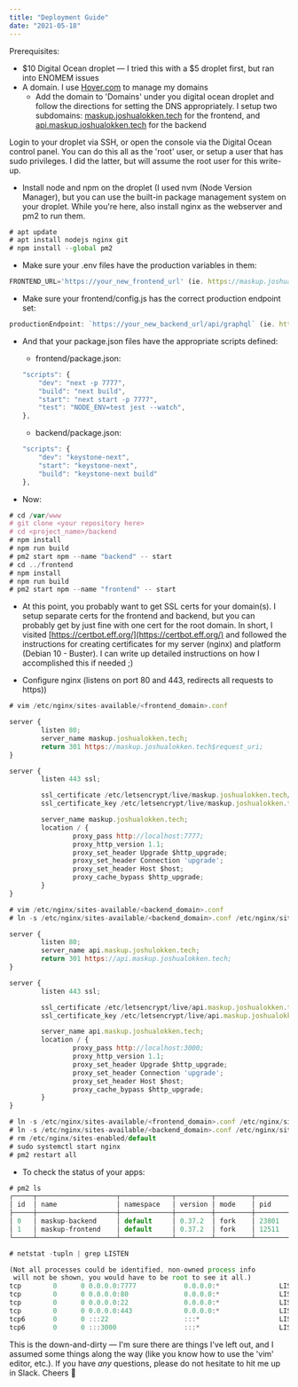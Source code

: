 ```yaml
---
title: "Deployment Guide"
date: "2021-05-18"
---
```


Prerequisites:

- $10 Digital Ocean droplet — I tried this with a $5 droplet first, but ran into ENOMEM issues
- A domain. I use [Hover.com](http://hover.com) to manage my domains
  - Add the domain to 'Domains' under you digital ocean droplet and follow the directions for setting the DNS appropriately. I setup two subdomains: [maskup.joshualokken.tech](http://maskup.joshualokken.tech) for the frontend, and [api.maskup.joshualokken.tech](http://api.maskup.joshualokken.tech) for the backend

Login to your droplet via SSH, or open the console via the Digital Ocean control panel. You can do this all as the 'root' user, or setup a user that has sudo privileges. I did the latter, but will assume the root user for this write-up.

- Install node and npm on the droplet (I used nvm (Node Version Manager), but you can use the built-in package management system on your droplet. While you're here, also install nginx as the webserver and pm2 to run them.

```jsx
# apt update
# apt install nodejs nginx git
# npm install --global pm2
```

- Make sure your .env files have the production variables in them:

```jsx
FRONTEND_URL='https://your_new_frontend_url' (ie. https://maskup.joshualokken.tech)
```

- Make sure your frontend/config.js has the correct production endpoint set:

```jsx
productionEndpoint: `https://your_new_backend_url/api/graphql` (ie. https://api.maskup.joshualokken.tech/api/graphql)
```

- And that your package.json files have the appropriate scripts defined:

  - frontend/package.json:

  ```jsx
  "scripts": {
      "dev": "next -p 7777",
      "build": "next build",
      "start": "next start -p 7777",
      "test": "NODE_ENV=test jest --watch",
  },
  ```

  - backend/package.json:

  ```jsx
  "scripts": {
      "dev": "keystone-next",
      "start": "keystone-next",
      "build": "keystone-next build"
  },
  ```

- Now:

```jsx
# cd /var/www
# git clone <your repository here>
# cd <project_name>/backend
# npm install
# npm run build
# pm2 start npm --name "backend" -- start
# cd ../frontend
# npm install
# npm run build
# pm2 start npm --name "frontend" -- start

```

- At this point, you probably want to get SSL certs for your domain(s). I setup separate certs for the frontend and backend, but you can probably get by just fine with one cert for the root domain. In short, I visited [https://certbot.eff.org/](https://certbot.eff.org/) and followed the instructions for creating certificates for my server (nginx) and platform (Debian 10 - Buster). I can write up detailed instructions on how I accomplished this if needed ;)

- Configure nginx (listens on port 80 and 443, redirects all requests to https))

```jsx
# vim /etc/nginx/sites-available/<frontend_domain>.conf

server {
        listen 80;
        server_name maskup.joshualokken.tech;
        return 301 https://maskup.joshualokken.tech$request_uri;
}

server {
        listen 443 ssl;

        ssl_certificate /etc/letsencrypt/live/maskup.joshualokken.tech/cert.pem;
        ssl_certificate_key /etc/letsencrypt/live/maskup.joshualokken.tech/privkey.pem;

        server_name maskup.joshualokken.tech;
        location / {
                proxy_pass http://localhost:7777;
                proxy_http_version 1.1;
                proxy_set_header Upgrade $http_upgrade;
                proxy_set_header Connection 'upgrade';
                proxy_set_header Host $host;
                proxy_cache_bypass $http_upgrade;
        }
}
```

```jsx
# vim /etc/nginx/sites-available/<backend_domain>.conf
# ln -s /etc/nginx/sites-available/<backend_domain>.conf /etc/nginx/sites-enabled/

server {
        listen 80;
        server_name api.maskup.joshulokken.tech;
        return 301 https://api.maskup.joshualokken.tech;
}

server {
        listen 443 ssl;

        ssl_certificate /etc/letsencrypt/live/api.maskup.joshualokken.tech/cert.pem;
        ssl_certificate_key /etc/letsencrypt/live/api.maskup.joshualokken.tech/privkey.pem;

        server_name api.maskup.joshualokken.tech;
        location / {
                proxy_pass http://localhost:3000;
                proxy_http_version 1.1;
                proxy_set_header Upgrade $http_upgrade;
                proxy_set_header Connection 'upgrade';
                proxy_set_header Host $host;
                proxy_cache_bypass $http_upgrade;
        }
}
```

```jsx
# ln -s /etc/nginx/sites-available/<frontend_domain>.conf /etc/nginx/sites-enabled/
# ln -s /etc/nginx/sites-available/<backend_domain>.conf /etc/nginx/sites-enabled/
# rm /etc/nginx/sites-enabled/default
# sudo systemctl start nginx
# pm2 restart all
```

- To check the status of your apps:

```jsx
# pm2 ls
┌─────┬────────────────────┬─────────────┬─────────┬─────────┬──────────┬────────┬──────┬───────────┬──────────┬──────────┬──────────┬──────────┐
│ id  │ name               │ namespace   │ version │ mode    │ pid      │ uptime │ ↺    │ status    │ cpu      │ mem      │ user     │ watching │
├─────┼────────────────────┼─────────────┼─────────┼─────────┼──────────┼────────┼──────┼───────────┼──────────┼──────────┼──────────┼──────────┤
│ 0   │ maskup-backend     │ default     │ 0.37.2  │ fork    │ 23801    │ 42h    │ 4    │ online    │ 0%       │ 51.8mb   │ joshua   │ disabled │
│ 1   │ maskup-frontend    │ default     │ 0.37.2  │ fork    │ 12511    │ 20h    │ 84   │ online    │ 0%       │ 55.5mb   │ joshua   │ disabled │
└─────┴────────────────────┴─────────────┴─────────┴─────────┴──────────┴────────┴──────┴───────────┴──────────┴──────────┴──────────┴──────────┘

# netstat -tupln | grep LISTEN

(Not all processes could be identified, non-owned process info
 will not be shown, you would have to be root to see it all.)
tcp        0      0 0.0.0.0:7777            0.0.0.0:*               LISTEN      12559/node
tcp        0      0 0.0.0.0:80              0.0.0.0:*               LISTEN      -
tcp        0      0 0.0.0.0:22              0.0.0.0:*               LISTEN      -
tcp        0      0 0.0.0.0:443             0.0.0.0:*               LISTEN      -
tcp6       0      0 :::22                   :::*                    LISTEN      -
tcp6       0      0 :::3000                 :::*                    LISTEN      23850/
```

This is the down-and-dirty — I'm sure there are things I've left out, and I assumed some things along the way (like you know how to use the 'vim' editor, etc.). If you have _any_ questions, please do not hesitate to hit me up in Slack. Cheers 🙂
